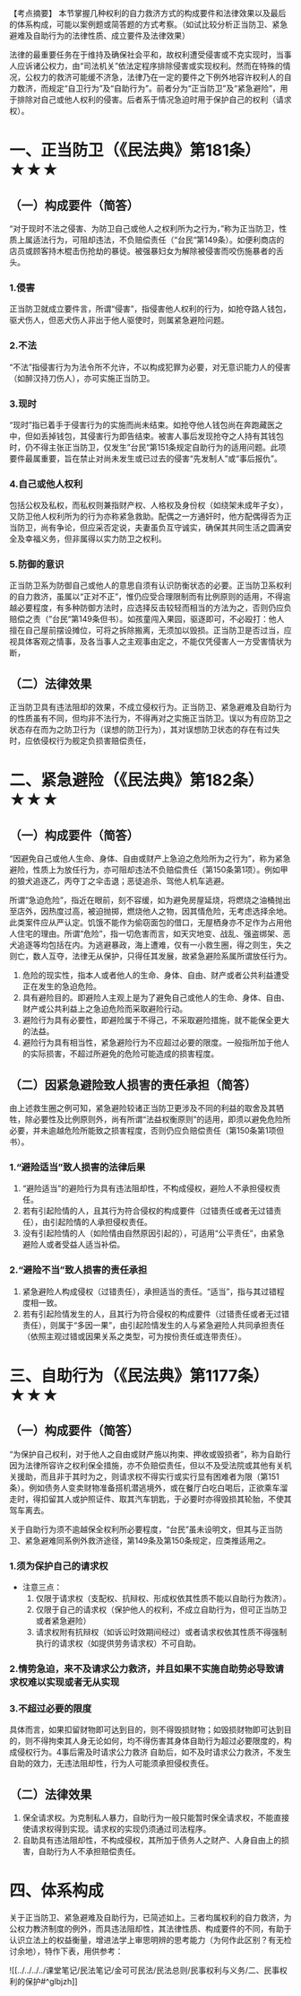 【考点摘要】
本节掌握几种权利的自力救济方式的构成要件和法律效果以及最后的体系构成，可能以案例题或简答题的方式考察。（如试比较分析正当防卫、紧急避难及自助行为的法律性质、成立要件及法律效果）

法律的最重要任务在于维持及确保社会平和，故权利遭受侵害或不克实现时，当事人应诉诸公权力，由“司法机关”依法定程序排除侵害或实现权利。然而在特殊的情况，公权力的救济可能缓不济急，法律乃在一定的要件之下例外地容许权利人的自力数济，而规定“自卫行为”及“自助行为”。前者分为“正当防卫”及“紧急避险”，用于排除对自己或他人权利的侵害。后者系于情况急迫时用于保护自己的权利（请求权）。
# 一、正当防卫（《民法典》第181条）★★★
## （一）构成要件（简答）
“对于现时不法之侵害、为防卫自己或他人之权利所为之行为，”称为正当防卫，性质上属适法行为，可阻却违法，不负赔偿责任（“台民“第149条）。如便利商店的店员或顾客持木棍击伤抢劫的暴徒。被强暴妇女为解除被侵害而咬伤施暴者的舌头。
### 1.侵害
正当防卫就成立要件言，所谓“侵害”，指侵害他人权利的行为，如抢夺路人钱包，驱犬伤人，但恶犬伤人非出于他人驱使时，则属紧急避险问题。
### 2.不法
“不法”指侵害行为为法令所不允许，不以构成犯罪为必要，对无意识能力人的侵害（如醉汉持刀伤人），亦可实施正当防卫。
### 3.现时
“现时”指已着手于侵害行为的实施而尚未结束。如抢夺他人钱包尚在奔跑藏医之中，但如丢掉钱包，其侵害行为即告结束。被害人事后发现抢夺之人持有其钱包时，仍不得主张正当防卫，仅发生”台民“第151条规定自助行为的适用问题。此项要件最属重要，旨在禁止对尚未发生或已过去的侵害“先发制人”或“事后报仇”。
### 4.自己或他人权利
包括公权及私权，而私权则兼指财产权、人格权及身份权（如绕架未成年子女），又防卫他人权利所为的行为亦称紧急救助。配偶之一方通奸时，他方配偶得否为正当防卫，尚有争论，但应采否定说，夫妻虽负互守诚实，确保其共同生活之圆满安全及幸福义务，但非属得以实力防卫之权利。
### 5.防御的意识
正当防卫系为防御自己或他人的意思自须有认识防衡状态的必要。正当防卫系权利的自力救济，虽属以“正对不正”，惟仍应受合理限制而有比例原则的适用，不得逾越必要程度，有多种防御方法时，应选择反击较轻而相当的方法为之，否则仍应负赔偿之责（”台民“第149条但书）。如孩童闯入果园，驱逐即可，不必殴打：他人擅在自己屋前摆设摊位，可将之拆除搬离，无须加以毁损。正当防卫是否过当，应视具体客观之情事，及各当事人之主观事由定之，不能仅凭侵害人一方受害情状为断，
## （二）法律效果
正当防卫具有违法阻却的效果，不成立侵权行为。正当防卫、紧急避难及自助行为的性质虽有不同，但均非不法行为，不得再对之实施正当防卫。误以为有应防卫之状态存在而为之防卫行为（误想的防卫行为），其对误想防卫状态的存在有过失时，应依侵权行为舰定负损害赔偿责任，
# 二、紧急避险（《民法典》第182条）★★★
## （一）构成要件（简答）
“因避免自己或他人生命、身体、自由或财产上急迫之危险所为之行为”，称为紧急避险，性质上为放任行为，亦可阻却违法不负赔偿贵任（第150条第1项）。例如甲的狼犬追逐乙，丙夺丁之伞击退；恶徒追杀、驾他人机车逃避。

所谓“急迫危险”，指近在眼前，刻不容缓，如为避免房屋延烧，将燃烧之油桶抛出至店外，因热度过高，被迫抛掷，燃烧他人之物，因其情危险，无考虑选择余地。此类案件应从严认定。饥饿不能作为偷窃面包的借口，无屋栖身亦不足作为占用他人住宅的理由。所谓“危险”，指一切危害而言，如天灾地变、战乱、强盗绑架、恶犬追逐等均包括在内。为逃避暴政，海上遭难，仅有一小救生圈，得之则生，失之则亡，数人互夺，法律无从保护，只得任其发展，故紧急避险系属所谓放任行为。

1. 危险的现实性，指本人或者他人的生命、身体、自由、财产或者公共利益遭受正在发生的急迫危险。
2. 具有避险目的。即避险人主观上是为了避免自己或他人的生命、身体、自由、财产或公共利益上之急迫危险而采取避险行动。
3. 避险行为具有必要性，即避险属于不得己，不采取避险措施，就不能保全更大的法益。
4. 避险行为具有相当性，紧急避险行为不应超过必要的限度。一般指所加于他人的实际损害，不超过所避免的危险可能造成的损害程度。
## （二）因紧急避险致人损害的责任承担（简答）
由上述救生圈之例可知，紧急避险较诸正当防卫更涉及不同的利益的取舍及其牺牲，除必要性及比例原则外，尚有所谓“法益权衡原则”的适用，即须以避免危险所必要，并未逾越危险所能致之损害程度，否则仍应负赔偿责任（第150条第1项但书）。
### 1.“避险适当”致人损害的法律后果
1. “避险适当”的避险行为具有违法阻却性，不构成侵权，避险人不承担侵权责任。
2. 若有引起险情的人，且其行为符合侵权的构成要件（过错责任或者无过错责任），由引起险情的人承担侵权责任。
3. 没有引起险情的人（如险情由自然原因引起的），可适用“公平责任”，由紧急避险人或者受益人适当补偿。
### 2.“避险不当”致人损害的责任承担
1. 紧急避险人构成侵权（过错责任），承担适当的责任。“适当”，指与其过错程度相一致。
2. 若有引起险情发生的人，且其行为符合侵权的构成要件（过错责任或者无过错责任），则属于“多因一果”，由引起险情发生的人与紧急避险人共同承担责任（依照主观过错或因果关系之类型，可为按份责任或连带责任）。
# 三、自助行为（《民法典》第1177条）★★★
## （一）构成要件（简答）
“为保护自己权利，对于他人之自由或财产施以拘束、押收或毁损者”，称为自助行因为法律所容许之权利保全措施，亦不负赔偿责任，但以不及受法院或其他有关机关援助，而且非于其时为之，则请求权不得实行或实行显有困难者为限（第151条）。例如债务人变卖财物准备搭机潜逃境外，或在餐厅白吃白喝后，正欲乘车溜走时，得扣留其人或护照证件、取其汽车钥匙，于必要时亦得毁损其轮胎，不使其驾车离去。

关于自助行为须不逾越保全权利所必要程度，“台民”虽未设明文，但其与正当防卫、紧急避难同系例外救济途径，第149条及第150条规定，应类推适用之。
### 1.须为保护自己的请求权
- 注意三点：
	1. 仅限于请求权（支配权、抗辩权、形成权依其性质不能以自助行为救济）。
	2. 仅限于自己的请求权（保护他人的权利，不成立自助行为，但可正当防卫或者紧急避险）
	3. 请求权附有抗辩权（如诉讼时效期间经过）或者请求权依其性质不得强制执行的请求权（如提供劳务请求权）不可自助。
### 2.情势急迫，来不及请求公力救济，并且如果不实施自助势必导致请求权难以实现或者无从实现
### 3.不超过必要的限度
具体而言，如果扣留财物即可达到目的，则不得毁损财物；如毁损财物即可达到目的，则不得拘束其人身无论如何，均不得伤害其身体自助行为超过必要限度的，构成侵权行为。4事后需及时请求公力救济
自助后，如不及时请求公力救济，不发生自助的效力，无违法阻却性，行为人可能须承担侵权责任。
## （二）法律效果
1. 保全请求权。为克制私人暴力，自助行为一般只能暂时保全请求权，不能直接使请求权得到实现。请求权的实现仍须通过司法程序。
2. 自助具有违法阻却性，不构成侵权，其所加于债务人之财产、人身自由上的损害，自助行为人不承担赔偿责任。
# 四、体系构成
关于正当防卫、紧急避难及自助行为，已简述如上。三者均属权利的自力救济，为公权力教济制度的例外，而具违法阻却性，其法律性质、构成要件的不同，有助于认识立法上的权益衡量，增进法学上审思明辨的思考能力（为何作此区别？有无检讨余地），特作下表，用供参考：

![[../../../../课堂笔记/民法笔记/金可可民法/民法总则/民事权利与义务/二、民事权利的保护#^glbjzh]]